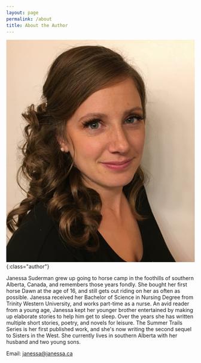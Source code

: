 ```yaml
---
layout: page
permalink: /about
title: About the Author
---
```


![](/images/janessa-suderman.jpg){:class="author"}

Janessa Suderman grew up going to horse camp in the foothills of southern
Alberta, Canada, and remembers those years fondly. She bought her first horse
Dawn at the age of 16, and still gets out riding on her as often as possible.
Janessa received her Bachelor of Science in Nursing Degree from Trinity Western
University, and works part-time as a nurse. An avid reader from a young age,
Janessa kept her younger brother entertained by making up elaborate stories to
help him get to sleep. Over the years she has written multiple short stories,
poetry, and novels for leisure. The Summer Trails Series is her first published
work, and she's now writing the second sequel to Sisters in the West. She
currently lives in southern Alberta with her husband and two young sons.

Email: [janessa@janessa.ca](mailto:janessa@janessa.ca)
